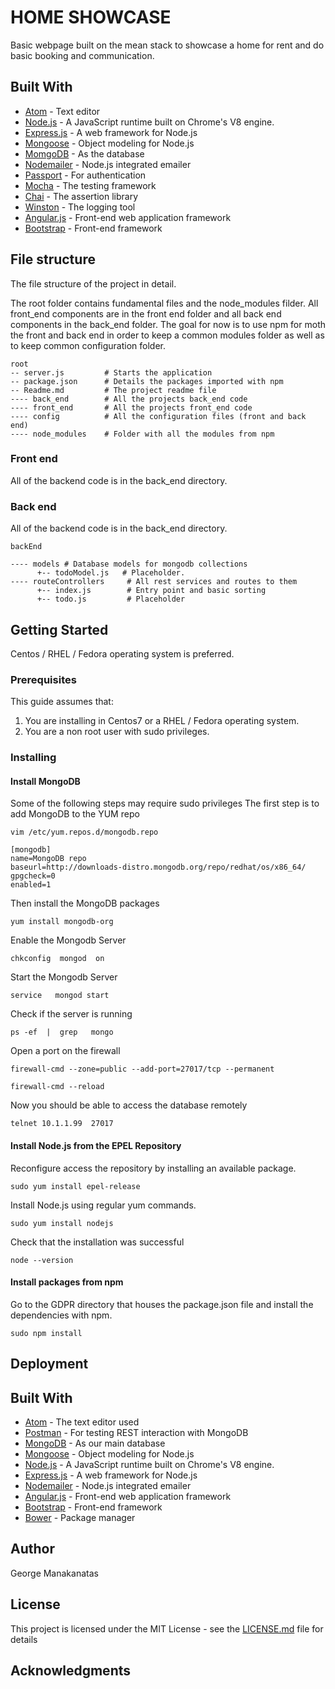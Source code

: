 # HOME SHOWCASE
Basic webpage built on the mean stack to showcase a home for rent and do basic booking and communication.

## Built With

* [Atom](https://atom.io/) - Text editor
* [Node.js](https://nodejs.org/en/) - A JavaScript runtime built on Chrome's V8 engine.
* [Express.js](http://expressjs.com/) - A web framework for Node.js
* [Mongoose](http://mongoosejs.com/) - Object modeling for Node.js
* [MomgoDB](https://www.mongodb.com/) - As the database
* [Nodemailer](https://nodemailer.com/) - Node.js integrated emailer
* [Passport](http://passportjs.org/) - For authentication
* [Mocha](https://mochajs.org/) - The testing framework
* [Chai](http://chaijs.com/) - The assertion library
* [Winston](https://github.com/winstonjs) - The logging tool
* [Angular.js](https://angularjs.org/) - Front-end web application framework
* [Bootstrap](http://getbootstrap.com/) - Front-end framework

## File structure

The file structure of the project in detail.

The root folder contains fundamental files and the node_modules filder.
All front_end components are in the front end folder and all back end components
in the back_end folder. The goal for now is to use npm for moth the front
and back end in order to keep a common modules folder as well as to keep
common configuration folder.

```
root
-- server.js         # Starts the application
-- package.json      # Details the packages imported with npm
-- Readme.md         # The project readme file
---- back_end        # All the projects back_end code
---- front_end       # All the projects front_end code
---- config          # All the configuration files (front and back end)
---- node_modules    # Folder with all the modules from npm
```

### Front end

All of the backend code is in the back_end directory.

### Back end

All of the backend code is in the back_end directory.

```
backEnd

---- models # Database models for mongodb collections
      +-- todoModel.js   # Placeholder.
---- routeControllers     # All rest services and routes to them
      +-- index.js        # Entry point and basic sorting
      +-- todo.js         # Placeholder
```

## Getting Started

Centos / RHEL / Fedora operating system is preferred.

### Prerequisites

This guide assumes that:  
1) You are installing in Centos7 or a RHEL / Fedora operating system.  
2) You are a non root user with sudo privileges.

### Installing

#### Install MongoDB
Some of the following steps may require sudo privileges
The first step is to add MongoDB to the YUM repo
```
vim /etc/yum.repos.d/mongodb.repo
```
```
[mongodb]
name=MongoDB repo
baseurl=http://downloads-distro.mongodb.org/repo/redhat/os/x86_64/
gpgcheck=0
enabled=1
```
Then install the MongoDB packages
```
yum install mongodb-org
```
Enable the Mongodb Server
```
chkconfig  mongod  on
```
Start the Mongodb Server
```
service   mongod start
```
Check if the server is running
```
ps -ef  |  grep   mongo
```
Open a port on the firewall
```
firewall-cmd --zone=public --add-port=27017/tcp --permanent
```
```
firewall-cmd --reload
```
Now you should be able to access the database remotely
```
telnet 10.1.1.99  27017
```

#### Install Node.js from the EPEL Repository

Reconfigure access the repository by installing an available package.
```
sudo yum install epel-release
```
Install Node.js using regular yum commands.
```
sudo yum install nodejs
```
Check that the installation was successful
```
node --version
```

#### Install packages from npm

Go to the GDPR directory that houses the package.json file and install the
dependencies with npm.
```
sudo npm install
```

## Deployment

## Built With
* [Atom](https://atom.io/) - The text editor used
* [Postman](https://www.getpostman.com/) - For testing REST interaction with MongoDB
* [MongoDB](https://www.mongodb.com/) - As our main database
* [Mongoose](http://mongoosejs.com/) - Object modeling for Node.js
* [Node.js](https://nodejs.org/en/) - A JavaScript runtime built on Chrome's V8 engine.
* [Express.js](http://expressjs.com/) - A web framework for Node.js
* [Nodemailer](https://nodemailer.com/) - Node.js integrated emailer
* [Angular.js](https://angularjs.org/) - Front-end web application framework
* [Bootstrap](http://getbootstrap.com/) - Front-end framework
* [Bower](https://bower.io/) - Package manager

## Author
George Manakanatas

## License

This project is licensed under the MIT License - see the [LICENSE.md](LICENSE.md) file for details

## Acknowledgments
